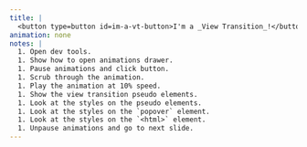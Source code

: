 ```yaml
---
title: |
  <button type=button id=im-a-vt-button>I'm a _View Transition_!</button>
animation: none
notes: |
  1. Open dev tools.
  1. Show how to open animations drawer.
  1. Pause animations and click button.
  1. Scrub through the animation.
  1. Play the animation at 10% speed.
  1. Show the view transition pseudo elements.
  1. Look at the styles on the pseudo elements.
  1. Look at the styles on the `popover` element.
  1. Look at the styles on the `<html>` element.
  1. Unpause animations and go to next slide.
---
```


<script type="module">
	const imAVTButton = document.querySelector(`button#im-a-vt-button`);
	const imAVTPopover = document.querySelector(`div#im-a-vt`);

	imAVTButton.addEventListener('click', (event) => {
		event.stopPropagation();

		// Fallback for browsers that don't support this API:
		if (!document.startViewTransition) {
			imAVTPopover.togglePopover();
			return;
		}

		// With a View Transition:
		document.startViewTransition(() => {
			imAVTPopover.togglePopover();
		});
	});

	const hidePopover = () => {
		if (!imAVTPopover.matches(":popover-open")) return;

		// Fallback for browsers that don't support this API:
		if (!document.startViewTransition) {
			imAVTPopover.hidePopover();
			return;
		}

		// With a View Transition:
		document.startViewTransition(() => {
			imAVTPopover.hidePopover();
		});
	}

	document.documentElement.addEventListener('click', (event) => {
		if (event.target === imAVTPopover) return;
		hidePopover();
	});

	window.addEventListener('keyup', (event) => {
		if (event.key !== "Escape") return;
		hidePopover();
	});
</script>

<style>
	#im-a-vt {
		block-size: 55vmin;
		border: none;
		border-radius: var(--radius-round);
		box-shadow: var(--shadow-6);
		inline-size: 55vmin;
		padding: var(--size-8);
		place-self: center;
		place-items: center;
		view-transition-name: im-a-vt-popover;

		& img {
			block-size: 100%;
			inline-size: 100%;
		}
	}

	html:not(:has(.slide-content)) {
		&::view-transition-old(im-a-vt-popover):only-child {
			animation:
				var(--animation-scale-up),
				var(--animation-fade-out);
			animation-timing-function: var(--ease-in-out-5);
		}

		&::view-transition-new(im-a-vt-popover):only-child {
			animation: 
				var(--animation-scale-down) reverse backwards,
				circle-in-center 0.5s var(--ease-in-5) normal forwards;
		}



		&:active-view-transition-type(backwards) {
			&::view-transition-new(root),
			&::view-transition-old(root) {
				animation: none;
			}
		}
	}
</style>

<div id="im-a-vt" popover="manual">
	<picture>
		<source srcset="https://fonts.gstatic.com/s/e/notoemoji/latest/1f92f/512.webp" type="image/webp">
		<img src="https://fonts.gstatic.com/s/e/notoemoji/latest/1f92f/512.gif" alt="🤯" width="160" height="160">
	</picture>
</div>
